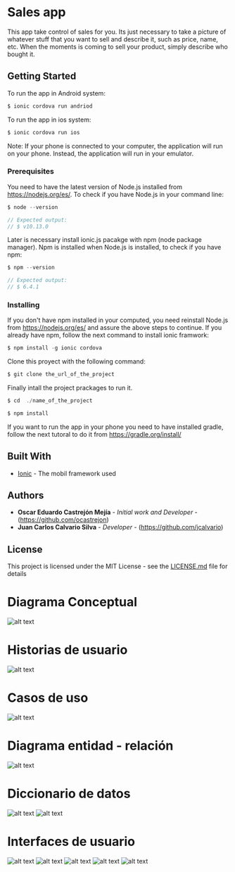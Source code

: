 # Sales app

This app take control of sales for you. Its just necessary to take a picture of whatever stuff that you  want to sell and describe it, such as price, name, etc. When the moments is coming to sell your product, simply describe who bought it.

## Getting Started
To run the app in Android system:
```JavaScript
$ ionic cordova run andriod
```
To run the app in ios system:
```JavaScript
$ ionic cordova run ios
```
Note: If your phone is connected to your computer, the application will run on your phone. Instead, the application will run in your emulator.


### Prerequisites
You need to have the latest version of Node.js installed from https://nodejs.org/es/. To check if you have Node.js in your command line: 

```JavaScript
$ node --version

// Expected output:
// $ v10.13.0
```
Later is necessary install ionic.js pacakge with npm (node package manager). Npm is installed when Node.js is installed, to check if you have npm:

```JavaScript
$ npm --version

// Expected output:
// $ 6.4.1
```

### Installing

If you don't have npm installed in your computed, you need reinstall Node.js from https://nodejs.org/es/ and assure the above steps to continue. If you already have npm, follow the next command to install ionic framwork:
```JavaScript
$ npm install -g ionic cordova
```

Clone this proyect with the following command:
```JavaScript
$ git clone the_url_of_the_project
```
Finally intall the project prackages to run it.
```JavaScript
$ cd  ./name_of_the_project

$ npm install
```
If you want to run the app in your phone you need to have installed gradle, follow the next tutoral to do it from https://gradle.org/install/

## Built With

* [Ionic](https://ionicframework.com/docs/) - The mobil framework used

## Authors

* **Oscar Eduardo Castrejón Mejía** - *Initial work and Developer* -
(https://github.com/ocastrejon)
* **Juan Carlos Calvario Silva** - *Developer* - 
(https://github.com/jcalvario)


## License

This project is licensed under the MIT License - see the [LICENSE.md](LICENSE.md) file for details

# Diagrama Conceptual

![alt text](http://pi7e-davidalvaradov414989.codeanyapp.com/OscarPI/diagramaConceptual.png "Logo Title Text 1")

# Historias de usuario

![alt text](http://pi7e-davidalvaradov414989.codeanyapp.com/OscarPI/historiasDeUsuario.png "Logo Title Text 1")

# Casos de uso

![alt text](http://pi7e-davidalvaradov414989.codeanyapp.com/OscarPI/casosDeUso.png "Logo Title Text 1")

# Diagrama entidad - relación

![alt text](http://pi7e-davidalvaradov414989.codeanyapp.com/OscarPI/diagramaEntidadRelacion.png "Logo Title Text 1")

# Diccionario de datos 

![alt text](http://pi7e-davidalvaradov414989.codeanyapp.com/OscarPI/diaccionarioDeDatos1.png "Logo Title Text 1")
![alt text](http://pi7e-davidalvaradov414989.codeanyapp.com/OscarPI/diccionarioDeDatos2.png "Logo Title Text 1")

# Interfaces de usuario

![alt text](http://pi7e-davidalvaradov414989.codeanyapp.com/OscarPI/interfaz1.png "Logo Title Text 1")
![alt text](http://pi7e-davidalvaradov414989.codeanyapp.com/OscarPI/interfaz2.png "Logo Title Text 1")
![alt text](http://pi7e-davidalvaradov414989.codeanyapp.com/OscarPI/interfaz3.png "Logo Title Text 1")
![alt text](http://pi7e-davidalvaradov414989.codeanyapp.com/OscarPI/interfaz4.png "Logo Title Text 1")
![alt text](http://pi7e-davidalvaradov414989.codeanyapp.com/OscarPI/interfaz5.png "Logo Title Text 1")
